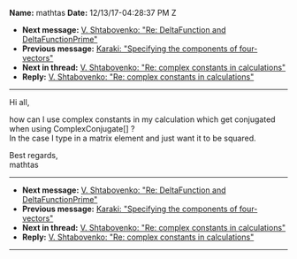**Name:** mathtas
**Date:** 12/13/17-04:28:37 PM Z

  - **Next message:** [V. Shtabovenko: "Re: DeltaFunction and
    DeltaFunctionPrime"](1364.html)
  - **Previous message:** [Karaki: "Specifying the components of
    four-vectors"](1362.html)
  - **Next in thread:** [V. Shtabovenko: "Re: complex constants in
    calculations"](1366.html)
  - **Reply:** [V. Shtabovenko: "Re: complex constants in
    calculations"](1366.html)

-----

Hi all,  

how can I use complex constants in my calculation which get conjugated
when using ComplexConjugate[] ?  
In the case I type in a matrix element and just want it to be squared.  

Best regards,  
mathtas  

-----

  - **Next message:** [V. Shtabovenko: "Re: DeltaFunction and
    DeltaFunctionPrime"](1364.html)
  - **Previous message:** [Karaki: "Specifying the components of
    four-vectors"](1362.html)
  - **Next in thread:** [V. Shtabovenko: "Re: complex constants in
    calculations"](1366.html)
  - **Reply:** [V. Shtabovenko: "Re: complex constants in
    calculations"](1366.html)

-----

